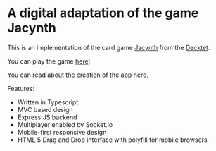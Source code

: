 # A digital adaptation of the game Jacynth
This is an implementation of the card game [Jacynth](http://wiki.decktet.com/game:jacynth) from the [Decktet](https://www.decktet.com/). 

You can play the game [here](https://jacynth.herokuapp.com/)!

You can read about the creation of the app [here](https://dylan-cairns.github.io/Jacynth/).

Features:
- Written in Typescript
- MVC based design
- Express.JS backend
- Multiplayer enabled by Socket.io
- Mobile-first responsive design
- HTML 5 Drag and Drop interface with polyfill for mobile browsers
